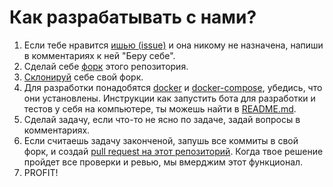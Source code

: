 # Как разрабатывать с нами?
1) Если тебе нравится [ишью (issue)](https://github.com/qelphybox/hakeshonassybot/issues) и она никому не назначена, напиши в комментариях к ней "Беру себе".
2) Сделай себе [форк](https://help.github.com/en/github/getting-started-with-github/fork-a-repo#fork-an-example-repository) этого репозитория.
3) [Склонируй](https://help.github.com/en/github/creating-cloning-and-archiving-repositories/cloning-a-repository#cloning-a-repository-using-the-command-line) себе свой форк.
4) Для разработки понадобятся [docker](https://docs.docker.com/engine/install/) и [docker-compose](https://docs.docker.com/compose/install/), убедись, что они установлены. Инструкции как запустить бота для разработки и тестов у себя на компьютере, ты можешь найти в [README.md](README.md).
5) Сделай задачу, если что-то не ясно по задаче, задай вопросы в комментариях.
6) Если считаешь задачу законченой, запушь все коммиты в свой форк, и создай [pull request на этот репозиторий](https://help.github.com/en/github/collaborating-with-issues-and-pull-requests/creating-a-pull-request-from-a-fork). Когда твое решение пройдет все проверки и ревью, мы вмерджим этот функционал.
7) PROFIT!

